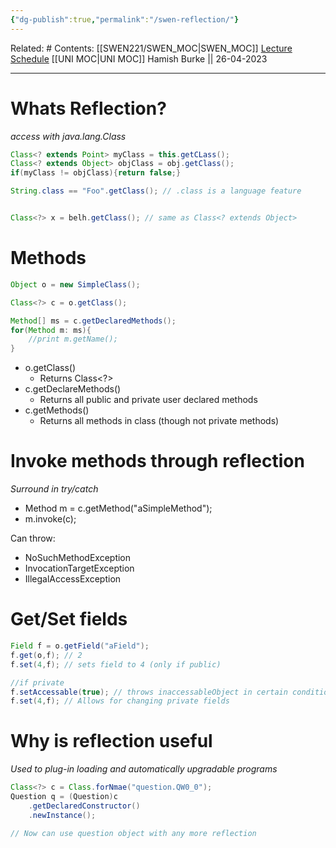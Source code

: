 ```yaml
---
{"dg-publish":true,"permalink":"/swen-reflection/"}
---
```


Related: #
Contents: [[SWEN221/SWEN_MOC\|SWEN_MOC]]
[Lecture Schedule](https://ecs.wgtn.ac.nz/Courses/SWEN221_2023T1/LectureSchedule)
[[UNI MOC\|UNI MOC]]
Hamish Burke || 26-04-2023
***

# Whats Reflection?
*access with java.lang.Class*


```java
Class<? extends Point> myClass = this.getCLass();
Class<? extends Object> objClass = obj.getClass();
if(myClass != objClass){return false;}
```

```java
String.class == "Foo".getClass(); // .class is a language feature


Class<?> x = belh.getClass(); // same as Class<? extends Object>
```


# Methods
```java
Object o = new SimpleClass();

Class<?> c = o.getClass();

Method[] ms = c.getDeclaredMethods();
for(Method m: ms){
	//print m.getName();
}
```

- o.getClass()
	- Returns Class<\?>
- c.getDeclareMethods()
	- Returns all public and private user declared methods
- c.getMethods()
	- Returns all methods in class (though not private methods)


# Invoke methods through reflection
*Surround in try/catch*

- Method m = c.getMethod("aSimpleMethod");
- m.invoke(c);

Can throw:
- NoSuchMethodException
- InvocationTargetException
- IllegalAccessException


# Get/Set fields
```java
Field f = o.getField("aField");
f.get(o,f); // 2
f.set(4,f); // sets field to 4 (only if public)

//if private
f.setAccessable(true); // throws inaccessableObject in certain conditions
f.set(4,f); // Allows for changing private fields 
```



# Why is reflection useful
*Used to plug-in loading and automatically upgradable programs*

```java
Class<?> c = Class.forNmae("question.QW0_0");
Question q = (Question)c
	.getDeclaredConstructor()
	.newInstance();

// Now can use question object with any more reflection
```


